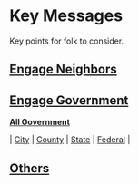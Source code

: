 # Key Messages 
Key points for folk to consider.

## [Engage Neighbors](/info/messaging/neighbors_.md)  

## [Engage Government](/info/messaging/info/government_0.md) 

[**All Government**](/info/government/government_contacts.md)

| [City](/info/messaging/gov_msg-1_city.md) | [County](/info/messaging/gov_msg-2_county.md) | [State](/info/messaging/gov_msg-3-state.md)   | [Federal](/info/messaging/gov_msg-4-federal.md)  |

## [Others](/info/messaging/other.md)